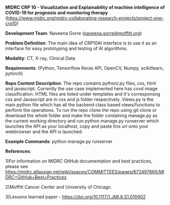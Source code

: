 **MIDRC CRP 10 - Visualization and Explainability of machine intelligence of COVID-19 for prognosis and monitoring therapy** (https://www.midrc.org/midrc-collaborating-research-projects/project-one-crp10)

**Development Team**: Naveena Gorre (naveena.gorre@moffitt.org) 

**Problem Definition**: The main idea of CRP10AI interface is to use it as an interface for easy prototyping and testing of AI algorithms.

**Modality**: CT, X-ray, Clinical Data

**Requirements**: (Python, Tensorflow Keras API, OpenCV, Numpy, scikitlearn, pytorch)

**Repo Content Description**: The repo contains python/.py files, css, html and javascript. Currently the use case implemented here has covd image classification. HTML files are listed under templates and it's corresponsng css and Javascript are in css and js folder respectively. Views.py is the main python file which has all the backend class based views/functions to perform the operations. To run the repo clone the repo using git clone or download the whole folder and make the folder containing manage.py as the current working directory and run python manage.py runserver which launches the API as your localhost, copy and paste this url onto your webbrowser and the API is launched.

**Example Commands**: python manage.py runserver

**References**:

1)For information on MIDRC GitHub documentation and best practices, please see https://midrc.atlassian.net/wiki/spaces/COMMITTEES/pages/672497665/MIDRC+GitHub+Best+Practices

2)Moffitt Cancer Center and University of Chicago.

3)Lessons learned paper - https://doi.org/10.1117/1.JMI.8.S1.010902 
